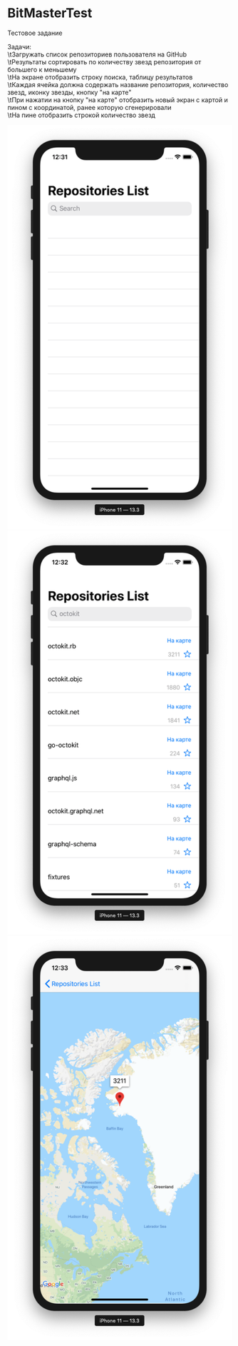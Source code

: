 # BitMasterTest

Тестовое задание

Задачи:\
\tЗагружать список репозиториев пользователя на GitHub\
\tРезультаты сортировать по количеству звезд репозитория от большего к меньшему\
\tНа экране отобразить строку поиска, таблицу результатов\
\tКаждая ячейка должна содержать название репозитория, количество звезд, иконку звезды, кнопку "на карте"\
\tПри нажатии на кнопку "на карте" отобразить новый экран с картой и пином с координатой, ранее которую сгенерировали\
\tНа пине отобразить строкой количество звезд

![Image alt](https://github.com/msbinarycat/BitMasterTest/raw/master/Images/firstAppLaunch.png)
![Image alt](https://github.com/msbinarycat/BitMasterTest/raw/master/Images/listOfRepositories.png)
![Image alt](https://github.com/msbinarycat/BitMasterTest/raw/master/Images/mapView.png)
